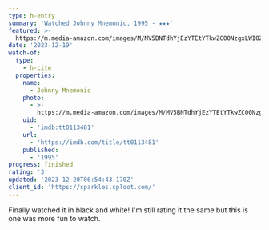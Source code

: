 ```yaml
---
type: h-entry
summary: 'Watched Johnny Mnemonic, 1995 - ★★★'
featured: >-
  https://m.media-amazon.com/images/M/MV5BNTdhYjEzYTEtYTkwZC00NzgxLWI0ZWEtYmEyMGZhOWYwMjE2XkEyXkFqcGdeQXVyMTQxNzMzNDI@._V1_SX300.jpg
date: '2023-12-19'
watch-of:
  type:
    - h-cite
  properties:
    name:
      - Johnny Mnemonic
    photo:
      - >-
        https://m.media-amazon.com/images/M/MV5BNTdhYjEzYTEtYTkwZC00NzgxLWI0ZWEtYmEyMGZhOWYwMjE2XkEyXkFqcGdeQXVyMTQxNzMzNDI@._V1_SX300.jpg
    uid:
      - 'imdb:tt0113481'
    url:
      - 'https://imdb.com/title/tt0113481'
    published:
      - '1995'
progress: finished
rating: '3'
updated: '2023-12-20T06:54:43.170Z'
client_id: 'https://sparkles.sploot.com/'
---
```

Finally watched it in black and white! I'm still rating it the same but this is one was more fun to watch.
